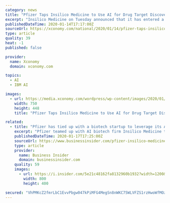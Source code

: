 ```yaml
---
category: news
title: "Pfizer Taps Insilico Medicine to Use AI for Drug Target Discovery"
excerpt: "Insilico Medicine on Tuesday announced that it has entered a research collaboration with Pfizer, which Insilico CEO Alex Zhavoronkov says has “one of the most advanced AI teams internally both in target identification ... Pfizer, not new to applying such advanced analytics, also has worked with IBM Watson and Concerto HealthAI."
publishedDateTime: 2020-01-14T17:17:00Z
sourceUrl: https://xconomy.com/national/2020/01/14/pfizer-taps-insilico-medicine-to-use-ai-for-drug-target-discovery/
type: article
quality: 39
heat: -1
published: false

provider:
  name: Xconomy
  domain: xconomy.com

topics:
  - AI
  - IBM AI

images:
  - url: https://media.xconomy.com/wordpress/wp-content/images/2020/01/14120922/iStock-648272290.jpg
    width: 750
    height: 448
    title: "Pfizer Taps Insilico Medicine to Use AI for Drug Target Discovery"

related:
  - title: "Pfizer has tied up with a biotech startup to leverage its AI tools to identify drug targets"
    excerpt: "Pfizer teamed up with AI biotech firm Insilico Medicine to leverage Insilico's technology to identify drug targets for a variety of diseases"
    publishedDateTime: 2020-01-17T17:25:00Z
    sourceUrl: https://www.businessinsider.com/pfizer-insilico-medicine-partner-to-identify-drug-targets-2020-1
    type: article
    provider:
      name: Business Insider
      domain: businessinsider.com
    quality: 59
    images:
      - url: https://i.insider.com/5e21c48162fa8132960b1932?width=1200&format=jpeg
        width: 800
        height: 400

secured: "VhPMKcZ2fmrLbC1EvvPbgw047kPiMFG4MegSn8nWKC75WLVFZS1rzHwoWfMOz4OwCsc8aMXDRTckL1kaYwqZPgyEDUFBmLkfVMP+yINArC9jEdua7hI5hVxIudPRzrHd/f40XYCabz7kAOjLjd2VvMMRsuYk6rB9jWgagUUf/NIaith8meyLXXthEv8xvlLNXPCWCr6Gs6OriULhwOc/Ml7ejplqQUw34+Kytpv4CGFtKjYz6jpJHJKcKh2lJrPyjN0ahwP4oApKr7jML+QI2bJYO4NN91kRjiL9Bzs/60k=;YtodibfMVTyHGcVDpXOG3g=="
---
```


